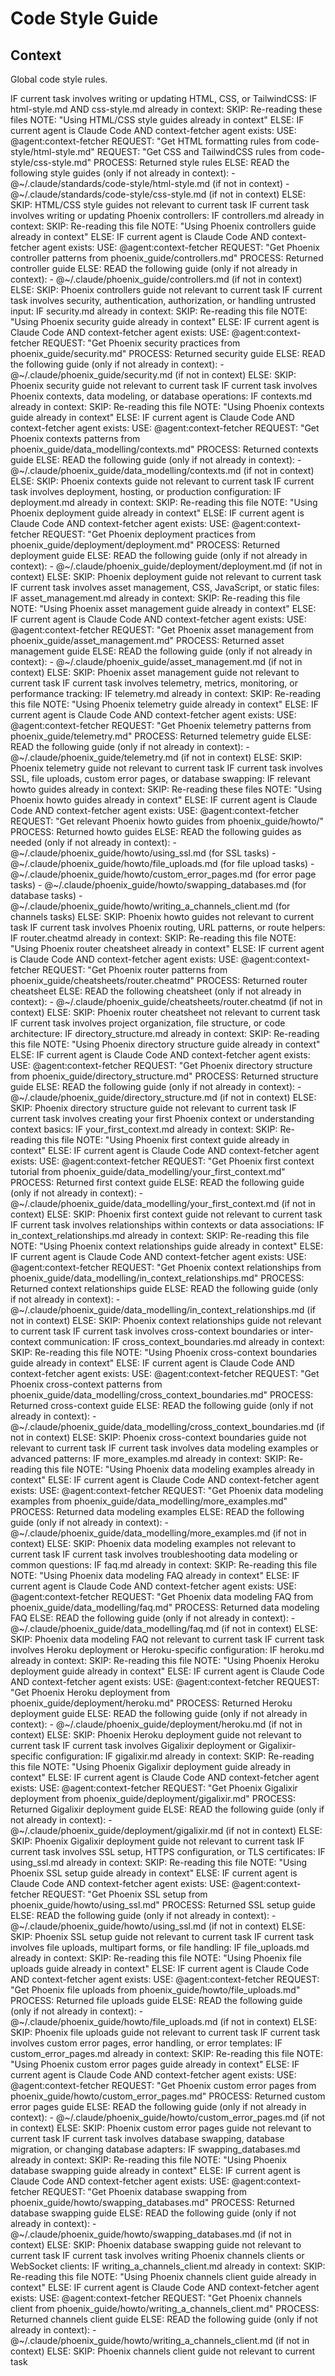 # Code Style Guide

## Context

Global code style rules.

<conditional-block task-condition="html-css-tailwind" context-check="html-css-style">
IF current task involves writing or updating HTML, CSS, or TailwindCSS:
  IF html-style.md AND css-style.md already in context:
    SKIP: Re-reading these files
    NOTE: "Using HTML/CSS style guides already in context"
  ELSE:
    <context_fetcher_strategy>
      IF current agent is Claude Code AND context-fetcher agent exists:
        USE: @agent:context-fetcher
        REQUEST: "Get HTML formatting rules from code-style/html-style.md"
        REQUEST: "Get CSS and TailwindCSS rules from code-style/css-style.md"
        PROCESS: Returned style rules
      ELSE:
        READ the following style guides (only if not already in context):
        - @~/.claude/standards/code-style/html-style.md (if not in context)
        - @~/.claude/standards/code-style/css-style.md (if not in context)
    </context_fetcher_strategy>
ELSE:
  SKIP: HTML/CSS style guides not relevant to current task
</conditional-block>

<conditional-block task-condition="phoenix-controllers" context-check="controllers-guide">
IF current task involves writing or updating Phoenix controllers:
  IF controllers.md already in context:
    SKIP: Re-reading this file
    NOTE: "Using Phoenix controllers guide already in context"
  ELSE:
    <context_fetcher_strategy>
      IF current agent is Claude Code AND context-fetcher agent exists:
        USE: @agent:context-fetcher
        REQUEST: "Get Phoenix controller patterns from phoenix_guide/controllers.md"
        PROCESS: Returned controller guide
      ELSE:
        READ the following guide (only if not already in context):
        - @~/.claude/phoenix_guide/controllers.md (if not in context)
    </context_fetcher_strategy>
ELSE:
  SKIP: Phoenix controllers guide not relevant to current task
</conditional-block>

<conditional-block task-condition="phoenix-security" context-check="security-guide">
IF current task involves security, authentication, authorization, or handling untrusted input:
  IF security.md already in context:
    SKIP: Re-reading this file
    NOTE: "Using Phoenix security guide already in context"
  ELSE:
    <context_fetcher_strategy>
      IF current agent is Claude Code AND context-fetcher agent exists:
        USE: @agent:context-fetcher
        REQUEST: "Get Phoenix security practices from phoenix_guide/security.md"
        PROCESS: Returned security guide
      ELSE:
        READ the following guide (only if not already in context):
        - @~/.claude/phoenix_guide/security.md (if not in context)
    </context_fetcher_strategy>
ELSE:
  SKIP: Phoenix security guide not relevant to current task
</conditional-block>

<conditional-block task-condition="phoenix-contexts" context-check="contexts-guide">
IF current task involves Phoenix contexts, data modeling, or database operations:
  IF contexts.md already in context:
    SKIP: Re-reading this file
    NOTE: "Using Phoenix contexts guide already in context"
  ELSE:
    <context_fetcher_strategy>
      IF current agent is Claude Code AND context-fetcher agent exists:
        USE: @agent:context-fetcher
        REQUEST: "Get Phoenix contexts patterns from phoenix_guide/data_modelling/contexts.md"
        PROCESS: Returned contexts guide
      ELSE:
        READ the following guide (only if not already in context):
        - @~/.claude/phoenix_guide/data_modelling/contexts.md (if not in context)
    </context_fetcher_strategy>
ELSE:
  SKIP: Phoenix contexts guide not relevant to current task
</conditional-block>

<conditional-block task-condition="phoenix-deployment" context-check="deployment-guide">
IF current task involves deployment, hosting, or production configuration:
  IF deployment.md already in context:
    SKIP: Re-reading this file
    NOTE: "Using Phoenix deployment guide already in context"
  ELSE:
    <context_fetcher_strategy>
      IF current agent is Claude Code AND context-fetcher agent exists:
        USE: @agent:context-fetcher
        REQUEST: "Get Phoenix deployment practices from phoenix_guide/deployment/deployment.md"
        PROCESS: Returned deployment guide
      ELSE:
        READ the following guide (only if not already in context):
        - @~/.claude/phoenix_guide/deployment/deployment.md (if not in context)
    </context_fetcher_strategy>
ELSE:
  SKIP: Phoenix deployment guide not relevant to current task
</conditional-block>

<conditional-block task-condition="phoenix-assets" context-check="assets-guide">
IF current task involves asset management, CSS, JavaScript, or static files:
  IF asset_management.md already in context:
    SKIP: Re-reading this file
    NOTE: "Using Phoenix asset management guide already in context"
  ELSE:
    <context_fetcher_strategy>
      IF current agent is Claude Code AND context-fetcher agent exists:
        USE: @agent:context-fetcher
        REQUEST: "Get Phoenix asset management from phoenix_guide/asset_management.md"
        PROCESS: Returned asset management guide
      ELSE:
        READ the following guide (only if not already in context):
        - @~/.claude/phoenix_guide/asset_management.md (if not in context)
    </context_fetcher_strategy>
ELSE:
  SKIP: Phoenix asset management guide not relevant to current task
</conditional-block>

<conditional-block task-condition="phoenix-telemetry" context-check="telemetry-guide">
IF current task involves telemetry, metrics, monitoring, or performance tracking:
  IF telemetry.md already in context:
    SKIP: Re-reading this file
    NOTE: "Using Phoenix telemetry guide already in context"
  ELSE:
    <context_fetcher_strategy>
      IF current agent is Claude Code AND context-fetcher agent exists:
        USE: @agent:context-fetcher
        REQUEST: "Get Phoenix telemetry patterns from phoenix_guide/telemetry.md"
        PROCESS: Returned telemetry guide
      ELSE:
        READ the following guide (only if not already in context):
        - @~/.claude/phoenix_guide/telemetry.md (if not in context)
    </context_fetcher_strategy>
ELSE:
  SKIP: Phoenix telemetry guide not relevant to current task
</conditional-block>

<conditional-block task-condition="phoenix-howto" context-check="howto-guides">
IF current task involves SSL, file uploads, custom error pages, or database swapping:
  IF relevant howto guides already in context:
    SKIP: Re-reading these files
    NOTE: "Using Phoenix howto guides already in context"
  ELSE:
    <context_fetcher_strategy>
      IF current agent is Claude Code AND context-fetcher agent exists:
        USE: @agent:context-fetcher
        REQUEST: "Get relevant Phoenix howto guides from phoenix_guide/howto/"
        PROCESS: Returned howto guides
      ELSE:
        READ the following guides as needed (only if not already in context):
        - @~/.claude/phoenix_guide/howto/using_ssl.md (for SSL tasks)
        - @~/.claude/phoenix_guide/howto/file_uploads.md (for file upload tasks)
        - @~/.claude/phoenix_guide/howto/custom_error_pages.md (for error page tasks)
        - @~/.claude/phoenix_guide/howto/swapping_databases.md (for database tasks)
        - @~/.claude/phoenix_guide/howto/writing_a_channels_client.md (for channels tasks)
    </context_fetcher_strategy>
ELSE:
  SKIP: Phoenix howto guides not relevant to current task
</conditional-block>

<conditional-block task-condition="phoenix-router" context-check="router-cheatsheet">
IF current task involves Phoenix routing, URL patterns, or route helpers:
  IF router.cheatmd already in context:
    SKIP: Re-reading this file
    NOTE: "Using Phoenix router cheatsheet already in context"
  ELSE:
    <context_fetcher_strategy>
      IF current agent is Claude Code AND context-fetcher agent exists:
        USE: @agent:context-fetcher
        REQUEST: "Get Phoenix router patterns from phoenix_guide/cheatsheets/router.cheatmd"
        PROCESS: Returned router cheatsheet
      ELSE:
        READ the following cheatsheet (only if not already in context):
        - @~/.claude/phoenix_guide/cheatsheets/router.cheatmd (if not in context)
    </context_fetcher_strategy>
ELSE:
  SKIP: Phoenix router cheatsheet not relevant to current task
</conditional-block>

<conditional-block task-condition="phoenix-directory-structure" context-check="structure-guide">
IF current task involves project organization, file structure, or code architecture:
  IF directory_structure.md already in context:
    SKIP: Re-reading this file
    NOTE: "Using Phoenix directory structure guide already in context"
  ELSE:
    <context_fetcher_strategy>
      IF current agent is Claude Code AND context-fetcher agent exists:
        USE: @agent:context-fetcher
        REQUEST: "Get Phoenix directory structure from phoenix_guide/directory_structure.md"
        PROCESS: Returned structure guide
      ELSE:
        READ the following guide (only if not already in context):
        - @~/.claude/phoenix_guide/directory_structure.md (if not in context)
    </context_fetcher_strategy>
ELSE:
  SKIP: Phoenix directory structure guide not relevant to current task
</conditional-block>

<conditional-block task-condition="phoenix-first-context" context-check="first-context-guide">
IF current task involves creating your first Phoenix context or understanding context basics:
  IF your_first_context.md already in context:
    SKIP: Re-reading this file
    NOTE: "Using Phoenix first context guide already in context"
  ELSE:
    <context_fetcher_strategy>
      IF current agent is Claude Code AND context-fetcher agent exists:
        USE: @agent:context-fetcher
        REQUEST: "Get Phoenix first context tutorial from phoenix_guide/data_modelling/your_first_context.md"
        PROCESS: Returned first context guide
      ELSE:
        READ the following guide (only if not already in context):
        - @~/.claude/phoenix_guide/data_modelling/your_first_context.md (if not in context)
    </context_fetcher_strategy>
ELSE:
  SKIP: Phoenix first context guide not relevant to current task
</conditional-block>

<conditional-block task-condition="phoenix-context-relationships" context-check="context-relationships-guide">
IF current task involves relationships within contexts or data associations:
  IF in_context_relationships.md already in context:
    SKIP: Re-reading this file
    NOTE: "Using Phoenix context relationships guide already in context"
  ELSE:
    <context_fetcher_strategy>
      IF current agent is Claude Code AND context-fetcher agent exists:
        USE: @agent:context-fetcher
        REQUEST: "Get Phoenix context relationships from phoenix_guide/data_modelling/in_context_relationships.md"
        PROCESS: Returned context relationships guide
      ELSE:
        READ the following guide (only if not already in context):
        - @~/.claude/phoenix_guide/data_modelling/in_context_relationships.md (if not in context)
    </context_fetcher_strategy>
ELSE:
  SKIP: Phoenix context relationships guide not relevant to current task
</conditional-block>

<conditional-block task-condition="phoenix-cross-context" context-check="cross-context-guide">
IF current task involves cross-context boundaries or inter-context communication:
  IF cross_context_boundaries.md already in context:
    SKIP: Re-reading this file
    NOTE: "Using Phoenix cross-context boundaries guide already in context"
  ELSE:
    <context_fetcher_strategy>
      IF current agent is Claude Code AND context-fetcher agent exists:
        USE: @agent:context-fetcher
        REQUEST: "Get Phoenix cross-context patterns from phoenix_guide/data_modelling/cross_context_boundaries.md"
        PROCESS: Returned cross-context guide
      ELSE:
        READ the following guide (only if not already in context):
        - @~/.claude/phoenix_guide/data_modelling/cross_context_boundaries.md (if not in context)
    </context_fetcher_strategy>
ELSE:
  SKIP: Phoenix cross-context boundaries guide not relevant to current task
</conditional-block>

<conditional-block task-condition="phoenix-data-modeling-examples" context-check="data-modeling-examples">
IF current task involves data modeling examples or advanced patterns:
  IF more_examples.md already in context:
    SKIP: Re-reading this file
    NOTE: "Using Phoenix data modeling examples already in context"
  ELSE:
    <context_fetcher_strategy>
      IF current agent is Claude Code AND context-fetcher agent exists:
        USE: @agent:context-fetcher
        REQUEST: "Get Phoenix data modeling examples from phoenix_guide/data_modelling/more_examples.md"
        PROCESS: Returned data modeling examples
      ELSE:
        READ the following guide (only if not already in context):
        - @~/.claude/phoenix_guide/data_modelling/more_examples.md (if not in context)
    </context_fetcher_strategy>
ELSE:
  SKIP: Phoenix data modeling examples not relevant to current task
</conditional-block>

<conditional-block task-condition="phoenix-data-modeling-faq" context-check="data-modeling-faq">
IF current task involves troubleshooting data modeling or common questions:
  IF faq.md already in context:
    SKIP: Re-reading this file
    NOTE: "Using Phoenix data modeling FAQ already in context"
  ELSE:
    <context_fetcher_strategy>
      IF current agent is Claude Code AND context-fetcher agent exists:
        USE: @agent:context-fetcher
        REQUEST: "Get Phoenix data modeling FAQ from phoenix_guide/data_modelling/faq.md"
        PROCESS: Returned data modeling FAQ
      ELSE:
        READ the following guide (only if not already in context):
        - @~/.claude/phoenix_guide/data_modelling/faq.md (if not in context)
    </context_fetcher_strategy>
ELSE:
  SKIP: Phoenix data modeling FAQ not relevant to current task
</conditional-block>

<conditional-block task-condition="phoenix-heroku-deployment" context-check="heroku-deployment-guide">
IF current task involves Heroku deployment or Heroku-specific configuration:
  IF heroku.md already in context:
    SKIP: Re-reading this file
    NOTE: "Using Phoenix Heroku deployment guide already in context"
  ELSE:
    <context_fetcher_strategy>
      IF current agent is Claude Code AND context-fetcher agent exists:
        USE: @agent:context-fetcher
        REQUEST: "Get Phoenix Heroku deployment from phoenix_guide/deployment/heroku.md"
        PROCESS: Returned Heroku deployment guide
      ELSE:
        READ the following guide (only if not already in context):
        - @~/.claude/phoenix_guide/deployment/heroku.md (if not in context)
    </context_fetcher_strategy>
ELSE:
  SKIP: Phoenix Heroku deployment guide not relevant to current task
</conditional-block>

<conditional-block task-condition="phoenix-gigalixir-deployment" context-check="gigalixir-deployment-guide">
IF current task involves Gigalixir deployment or Gigalixir-specific configuration:
  IF gigalixir.md already in context:
    SKIP: Re-reading this file
    NOTE: "Using Phoenix Gigalixir deployment guide already in context"
  ELSE:
    <context_fetcher_strategy>
      IF current agent is Claude Code AND context-fetcher agent exists:
        USE: @agent:context-fetcher
        REQUEST: "Get Phoenix Gigalixir deployment from phoenix_guide/deployment/gigalixir.md"
        PROCESS: Returned Gigalixir deployment guide
      ELSE:
        READ the following guide (only if not already in context):
        - @~/.claude/phoenix_guide/deployment/gigalixir.md (if not in context)
    </context_fetcher_strategy>
ELSE:
  SKIP: Phoenix Gigalixir deployment guide not relevant to current task
</conditional-block>

<conditional-block task-condition="phoenix-ssl-setup" context-check="ssl-setup-guide">
IF current task involves SSL setup, HTTPS configuration, or TLS certificates:
  IF using_ssl.md already in context:
    SKIP: Re-reading this file
    NOTE: "Using Phoenix SSL setup guide already in context"
  ELSE:
    <context_fetcher_strategy>
      IF current agent is Claude Code AND context-fetcher agent exists:
        USE: @agent:context-fetcher
        REQUEST: "Get Phoenix SSL setup from phoenix_guide/howto/using_ssl.md"
        PROCESS: Returned SSL setup guide
      ELSE:
        READ the following guide (only if not already in context):
        - @~/.claude/phoenix_guide/howto/using_ssl.md (if not in context)
    </context_fetcher_strategy>
ELSE:
  SKIP: Phoenix SSL setup guide not relevant to current task
</conditional-block>

<conditional-block task-condition="phoenix-file-uploads" context-check="file-uploads-guide">
IF current task involves file uploads, multipart forms, or file handling:
  IF file_uploads.md already in context:
    SKIP: Re-reading this file
    NOTE: "Using Phoenix file uploads guide already in context"
  ELSE:
    <context_fetcher_strategy>
      IF current agent is Claude Code AND context-fetcher agent exists:
        USE: @agent:context-fetcher
        REQUEST: "Get Phoenix file uploads from phoenix_guide/howto/file_uploads.md"
        PROCESS: Returned file uploads guide
      ELSE:
        READ the following guide (only if not already in context):
        - @~/.claude/phoenix_guide/howto/file_uploads.md (if not in context)
    </context_fetcher_strategy>
ELSE:
  SKIP: Phoenix file uploads guide not relevant to current task
</conditional-block>

<conditional-block task-condition="phoenix-custom-error-pages" context-check="custom-error-pages-guide">
IF current task involves custom error pages, error handling, or error templates:
  IF custom_error_pages.md already in context:
    SKIP: Re-reading this file
    NOTE: "Using Phoenix custom error pages guide already in context"
  ELSE:
    <context_fetcher_strategy>
      IF current agent is Claude Code AND context-fetcher agent exists:
        USE: @agent:context-fetcher
        REQUEST: "Get Phoenix custom error pages from phoenix_guide/howto/custom_error_pages.md"
        PROCESS: Returned custom error pages guide
      ELSE:
        READ the following guide (only if not already in context):
        - @~/.claude/phoenix_guide/howto/custom_error_pages.md (if not in context)
    </context_fetcher_strategy>
ELSE:
  SKIP: Phoenix custom error pages guide not relevant to current task
</conditional-block>

<conditional-block task-condition="phoenix-database-swapping" context-check="database-swapping-guide">
IF current task involves database swapping, database migration, or changing database adapters:
  IF swapping_databases.md already in context:
    SKIP: Re-reading this file
    NOTE: "Using Phoenix database swapping guide already in context"
  ELSE:
    <context_fetcher_strategy>
      IF current agent is Claude Code AND context-fetcher agent exists:
        USE: @agent:context-fetcher
        REQUEST: "Get Phoenix database swapping from phoenix_guide/howto/swapping_databases.md"
        PROCESS: Returned database swapping guide
      ELSE:
        READ the following guide (only if not already in context):
        - @~/.claude/phoenix_guide/howto/swapping_databases.md (if not in context)
    </context_fetcher_strategy>
ELSE:
  SKIP: Phoenix database swapping guide not relevant to current task
</conditional-block>

<conditional-block task-condition="phoenix-channels-client" context-check="channels-client-guide">
IF current task involves writing Phoenix channels clients or WebSocket clients:
  IF writing_a_channels_client.md already in context:
    SKIP: Re-reading this file
    NOTE: "Using Phoenix channels client guide already in context"
  ELSE:
    <context_fetcher_strategy>
      IF current agent is Claude Code AND context-fetcher agent exists:
        USE: @agent:context-fetcher
        REQUEST: "Get Phoenix channels client from phoenix_guide/howto/writing_a_channels_client.md"
        PROCESS: Returned channels client guide
      ELSE:
        READ the following guide (only if not already in context):
        - @~/.claude/phoenix_guide/howto/writing_a_channels_client.md (if not in context)
    </context_fetcher_strategy>
ELSE:
  SKIP: Phoenix channels client guide not relevant to current task
</conditional-block>

